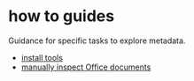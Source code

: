 # how to guides

Guidance for specific tasks to explore metadata.

- [install tools](installing_tools.md)
- [manually inspect Office documents](docx.md)
